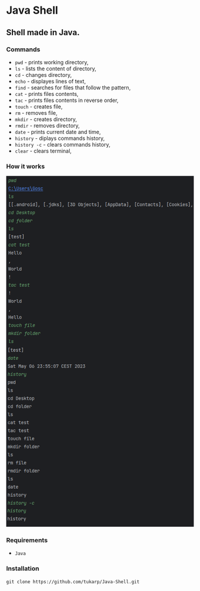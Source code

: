 # Java Shell

## Shell made in Java.

### Commands

- ```pwd``` - prints working directory,
- ```ls``` - lists the content of directory,
- ```cd``` - changes directory,
- ```echo``` - displayes lines of text,
- ```find``` - searches for files that follow the pattern,
- ```cat``` - prints files contents,
- ```tac``` - prints files contents in reverse order,
- ```touch``` - creates file,
- ```rm``` - removes file,
- ```mkdir``` - creates directory,
- ```rmdir``` - removes directory,
- ```date``` - prints current date and time,
- ```history``` - diplays commands history,
- ```history -c``` - clears commands history,
- ```clear``` - clears terminal,

### How it works

![Java Shell](https://github.com/tukarp/Java-Shell/blob/main/Images/Screenshot.png)

### Requirements

- ```Java```

### Installation

```
git clone https://github.com/tukarp/Java-Shell.git
```
